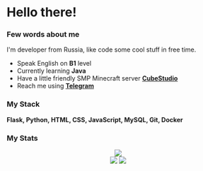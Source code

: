 <div id="header" align="center">
  <h1 align="left">Hello there!</h1>
  <a href="https://t.me/fadegor05">
  <!--<img src="https://img.shields.io/badge/-telegram-red?color=white&logo=telegram&logoColor=black" alt="Telegram Badge"/>-->
  </a>
</div>
<div id="about_me">
  <h3>Few words about me</h3>
  I'm developer from Russia, like code some cool stuff in free time.
  <ul>
  <li>Speak English on <b>B1</b> level</li>
  <li>Currently learning <b>Java</b></li>
  <li>Have a little friendly SMP Minecraft server <b><a href="https://fadegor05.github.io/CubeStudio">CubeStudio</a></b></li>
  <li>Reach me using <b><a href="https://t.me/fadegor05">Telegram</a></b></li>
  
</ul>
</div>
<div id="languages_and_tools">
  <h3>My Stack</h3>
  <b>Flask, Python, HTML, CSS, JavaScript, MySQL, Git, Docker</b>
</div>
<div id="stats">
  <h3>My Stats</h3>
  <div align="center">
  <img src="http://github-profile-summary-cards.vercel.app/api/cards/profile-details?username=fadegor05&theme=github_dark">
  </div>
  <div align="center">
  <img src="http://github-profile-summary-cards.vercel.app/api/cards/most-commit-language?username=fadegor05&theme=github_dark">
  <img src="http://github-profile-summary-cards.vercel.app/api/cards/stats?username=fadegor05&theme=github_dark">
  </div>
</div>
